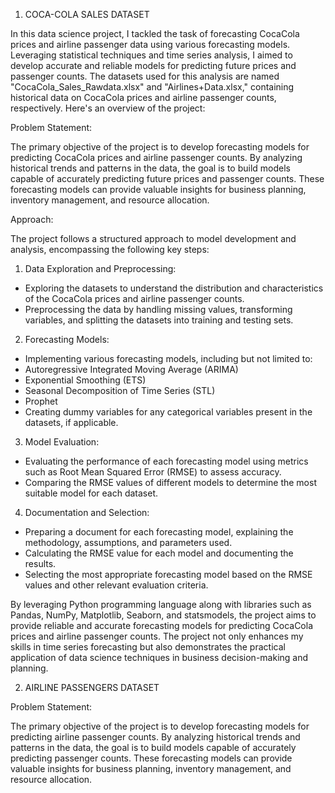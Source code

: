 1. COCA-COLA SALES DATASET

In this data science project, I tackled the task of forecasting CocaCola prices and airline passenger data using various forecasting models. Leveraging statistical techniques and time series analysis, I aimed to develop accurate and reliable models for predicting future prices and passenger counts. The datasets used for this analysis are named "CocaCola_Sales_Rawdata.xlsx" and "Airlines+Data.xlsx," containing historical data on CocaCola prices and airline passenger counts, respectively. Here's an overview of the project:
 
Problem Statement:
 
The primary objective of the project is to develop forecasting models for predicting CocaCola prices and airline passenger counts. By analyzing historical trends and patterns in the data, the goal is to build models capable of accurately predicting future prices and passenger counts. These forecasting models can provide valuable insights for business planning, inventory management, and resource allocation.
 
Approach:
 
The project follows a structured approach to model development and analysis, encompassing the following key steps:
 
1. Data Exploration and Preprocessing:
 - Exploring the datasets to understand the distribution and characteristics of the CocaCola prices and airline passenger counts.
 - Preprocessing the data by handling missing values, transforming variables, and splitting the datasets into training and testing sets.
 
2. Forecasting Models:
 - Implementing various forecasting models, including but not limited to:
 - Autoregressive Integrated Moving Average (ARIMA)
 - Exponential Smoothing (ETS)
 - Seasonal Decomposition of Time Series (STL)
 - Prophet
 - Creating dummy variables for any categorical variables present in the datasets, if applicable.
 
3. Model Evaluation:
 - Evaluating the performance of each forecasting model using metrics such as Root Mean Squared Error (RMSE) to assess accuracy.
 - Comparing the RMSE values of different models to determine the most suitable model for each dataset.
 
4. Documentation and Selection:
 - Preparing a document for each forecasting model, explaining the methodology, assumptions, and parameters used.
 - Calculating the RMSE value for each model and documenting the results.
 - Selecting the most appropriate forecasting model based on the RMSE values and other relevant evaluation criteria.
 
By leveraging Python programming language along with libraries such as Pandas, NumPy, Matplotlib, Seaborn, and statsmodels, the project aims to provide reliable and accurate forecasting models for predicting CocaCola prices and airline passenger counts. The project not only enhances my skills in time series forecasting but also demonstrates the practical application of data science techniques in business decision-making and planning.


2. AIRLINE PASSENGERS DATASET

Problem Statement:
 
The primary objective of the project is to develop forecasting models for predicting airline passenger counts. By analyzing historical trends and patterns in the data, the goal is to build models capable of accurately predicting passenger counts. These forecasting models can provide valuable insights for business planning, inventory management, and resource allocation.
